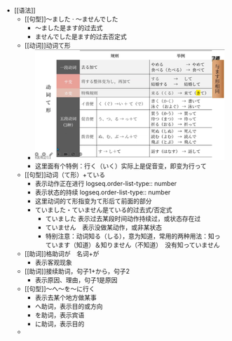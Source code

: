 - [[语法]]
	- [[句型]]～ました · 〜ませんでした
		- 〜ました是ます的过去式
		- ませんでした是ます的过去否定式
	- [[动词]]动词て形
		- ![image.png](../assets/image_1732525396345_0.png)
		- 这里面有个特例：行く（いく）实际上是促音变，即变为行って
	- [[句型]]动词（て形）+ている
		- 表示动作正在进行
		  logseq.order-list-type:: number
		- 表示状态的持续
		  logseq.order-list-type:: number
		- 这里动词的て形指变为て形后て前面的部分
		- ていました・ていません是ている的过去式/否定式
			- ていました 表示过去某段时间动作持续过，或状态存在过
			- ていません　表示没做某动作，或非某状态
			- 特别注意：动词知る（しる），意为知道，常用的两种用法：知っています（知道）＆知りません（不知道）　没有知っていません
	- [[助词]]格助词が　名词+が
		- 表示客观现象
	- [[助词]]接续助词，句子1+から，句子2
		- 表示原因、理由，句子1是原因
	- [[句型]]～へ〜を〜に行く
		- 表示去某个地方做某事
		- へ助词，表示目的或方向
		- を助词，表示宾语
		- に助词，表示目的
	-